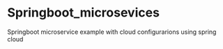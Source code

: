 # Springboot_microsevices
Springboot microservice example with cloud configurarions using spring cloud
